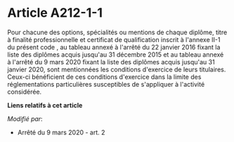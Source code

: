 # Article A212-1-1

Pour chacune des options, spécialités ou mentions de chaque diplôme, titre à finalité professionnelle et certificat de
qualification inscrit à l'annexe II-1 du présent code                       , au tableau annexé à l'arrêté du 22 janvier 2016
fixant la liste des diplômes acquis jusqu'au 31 décembre 2015 et au tableau annexé à l'arrêté du 9 mars 2020 fixant la liste
des diplômes acquis jusqu'au 31 janvier 2020, sont mentionnées les conditions d'exercice de leurs titulaires. Ceux-ci
bénéficient de ces conditions d'exercice dans la limite des réglementations particulières susceptibles de s'appliquer à
l'activité considérée.

**Liens relatifs à cet article**

_Modifié par_:

  - Arrêté du 9 mars 2020 - art. 2
